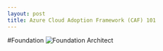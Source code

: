 ```yaml
---
layout: post
title: Azure Cloud Adoption Framework (CAF) 101
---
```

#Foundation
![Foundation Architect](https://docs.microsoft.com/en-us/azure/governance/blueprints/media/caf-blueprints/caf-foundation-architecture.png)